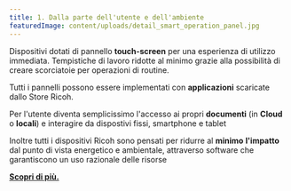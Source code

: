 ```yaml
---
title: 1. Dalla parte dell'utente e dell'ambiente
featuredImage: content/uploads/detail_smart_operation_panel.jpg
---
```

Dispositivi dotati di pannello **touch-screen** per una esperienza di utilizzo immediata. Tempistiche di lavoro ridotte al minimo grazie alla possibilità di creare scorciatoie per operazioni di routine.

Tutti i pannelli possono essere implementati con **applicazioni** scaricate dallo Store Ricoh. 

Per l'utente diventa semplicissimo l'accesso ai propri **documenti** (in **Cloud** o **locali**) e interagire da dispostivi fissi, smartphone e tablet

Inoltre tutti i dispositivi Ricoh sono pensati per ridurre al **minimo** **l'impatto** dal punto di vista energetico e ambientale, attraverso software che garantiscono un uso razionale delle risorse

**[Scopri di più.](https://www.youtube.com/watch?v=56Io4Z6zasE&t=1s&ab_channel=RICOHItalia)**